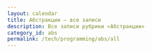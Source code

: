 ```yaml
---
layout: calendar
title: Абстракции — все записи
description: Все записи рубрики «Абстракции»
category_id: abs
permalink: /tech/programming/abs/all
---
```

